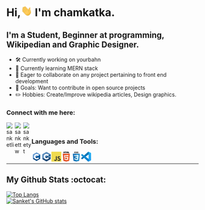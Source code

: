 # Hi,<img src="https://raw.githubusercontent.com/ABSphreak/ABSphreak/master/gifs/Hi.gif" width="30px" style="max-width: 100%;"> I'm chamkatka.

## I'm a Student, Beginner at programming, Wikipedian and Graphic Designer.

* 🛠️ Currently working on yourbahn<br>
* 🌱 Currently learning MERN stack <br>
* 🤝 Eager to collaborate on any project pertaining to front end development <br>
* 🥅 Goals: Want to contribute in open source projects <br>
* ✏️ Hobbies: Create/Improve wikipedia articles, Design graphics.

### Connect with me here:

[<img align="left" alt="sanketli" width="22px" src="linkedin.svg" />][LinkedIn] 
[<img align="left" alt="sankettw" width="22px" src="twitter.svg" />][Twitter] 
[<img align="left" alt="sanketyt" width="22px" src="facebook.svg" />][Facebook] 

<br />

### Languages and Tools:

[<img align="left" alt="C programming" width="26px" src="https://raw.githubusercontent.com/github/explore/80688e429a7d4ef2fca1e82350fe8e3517d3494d/topics/c/c.png" />][C]
[<img align="left" alt="C++ programming" width="26px" src="https://raw.githubusercontent.com/github/explore/80688e429a7d4ef2fca1e82350fe8e3517d3494d/topics/cpp/cpp.png" />][C++]
[<img align="left" alt="C programming" width="26px" src="https://raw.githubusercontent.com/github/explore/80688e429a7d4ef2fca1e82350fe8e3517d3494d/topics/javascript/javascript.png" />][JS]
[<img align="left" alt="HTML5" width="26px" src="https://raw.githubusercontent.com/github/explore/80688e429a7d4ef2fca1e82350fe8e3517d3494d/topics/html/html.png" />][HTML]
[<img align="left" alt="CSS3" width="26px" src="https://raw.githubusercontent.com/github/explore/80688e429a7d4ef2fca1e82350fe8e3517d3494d/topics/css/css.png" />][CSS]
[<img align="left" alt="Visual Studio Code" width="26px" src="https://raw.githubusercontent.com/github/explore/80688e429a7d4ef2fca1e82350fe8e3517d3494d/topics/visual-studio-code/visual-studio-code.png" />][VSC]
<br />

----
## My Github Stats :octocat:
[![Top Langs](https://github-readme-stats.vercel.app/api/top-langs/?username=Sanketr62&theme=github_dark&show_icons=true&hide=html,css)](https://github.com/Sanketr62/github-readme-stats) <br>
[![Sanket's GitHub stats](https://github-readme-stats.vercel.app/api?username=Sanketr62&theme=github_dark&show_icons=true)](https://github.com/Sanketr62/github-readme-stats)

[LinKedIn]: https://www.linkedin.com/in/sanket-r-1a35aa1b3/
[Twitter]: https://twitter.com/c_arbitrary
[Facebook]: https://www.facebook.com/sanket.r.923/
[VSC]: https://code.visualstudio.com/
[C]: https://en.wikipedia.org/wiki/C_(programming_language)
[C++]: https://en.wikipedia.org/wiki/C++_(programming_language)
[JS]: https://en.wikipedia.org/wiki/JavaScript
[HTML]: https://en.wikipedia.org/wiki/HTML5
[CSS]: https://en.wikipedia.org/wiki/CSS
